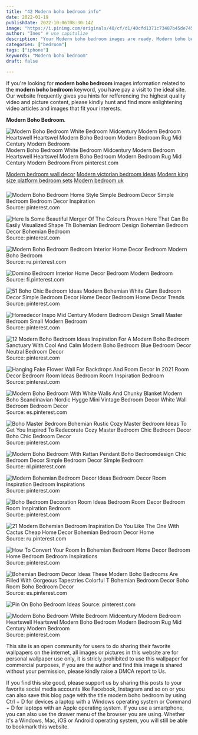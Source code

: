 ```yaml
---
title: "42 Modern boho bedroom info"
date: 2022-01-19
publishDate: 2022-10-06T08:30:14Z
image: "https://i.pinimg.com/originals/40/cf/d1/40cfd1371c73487b45de7457d85b35be.jpg"
author: "Ines" # use capitalize
description: "Your Modern boho bedroom images are ready. Modern boho bedroom are a topic that is being searched for and liked by netizens now. You can Find and Download the Modern boho bedroom files here. Get all free images."
categories: ["bedroom"]
tags: ["iphone"]
keywords: "Modern boho bedroom"
draft: false

---
```


If you're looking for **modern boho bedroom** images information related to the **modern boho bedroom** keyword, you have pay a visit to the ideal  site.  Our website frequently  gives you  hints  for refferencing  the highest  quality video and picture  content, please kindly hunt and find more enlightening video articles and images  that fit your interests.

**Modern Boho Bedroom**. 

![Modern Boho Bedroom White Bedroom Midcentury Modern Bedroom Heartswell Heartswel Modern Boho Bedroom Modern Bedroom Rug Mid Century Modern Bedroom](https://i.pinimg.com/originals/40/cf/d1/40cfd1371c73487b45de7457d85b35be.jpg "Modern Boho Bedroom White Bedroom Midcentury Modern Bedroom Heartswell Heartswel Modern Boho Bedroom Modern Bedroom Rug Mid Century Modern Bedroom")
Modern Boho Bedroom White Bedroom Midcentury Modern Bedroom Heartswell Heartswel Modern Boho Bedroom Modern Bedroom Rug Mid Century Modern Bedroom From pinterest.com

[Modern bedroom wall decor](/modern-bedroom-wall-decor/)
[Modern victorian bedroom ideas](/modern-victorian-bedroom-ideas/)
[Modern king size platform bedroom sets](/modern-king-size-platform-bedroom-sets/)
[Modern bedroom uk](/modern-bedroom-uk/)



### 

 


![Modern Boho Bedroom Home Style Simple Bedroom Decor Simple Bedroom Bedroom Decor Inspiration](https://i.pinimg.com/originals/7e/ab/16/7eab16dd09da5b9d8c97d87ab675a705.jpg "Modern Boho Bedroom Home Style Simple Bedroom Decor Simple Bedroom Bedroom Decor Inspiration")
Source: pinterest.com

 

![Here Is Some Beautiful Merger Of The Colours Proven Here That Can Be Easily Visualized Shape Th Bohemian Bedroom Design Bohemian Bedroom Decor Bohemian Bedroom](https://i.pinimg.com/originals/73/42/73/7342731b4e2140804ced4d5546c5da0f.jpg "Here Is Some Beautiful Merger Of The Colours Proven Here That Can Be Easily Visualized Shape Th Bohemian Bedroom Design Bohemian Bedroom Decor Bohemian Bedroom")
Source: pinterest.com

 

![Modern Boho Bedroom Bedroom Interior Home Decor Bedroom Modern Boho Bedroom](https://i.pinimg.com/originals/59/6c/d8/596cd80b6fe85367464e1afe8d77affe.png "Modern Boho Bedroom Bedroom Interior Home Decor Bedroom Modern Boho Bedroom")
Source: ru.pinterest.com

 

![Domino Bedroom Interior Home Decor Bedroom Modern Bedroom](https://i.pinimg.com/originals/4a/cf/7f/4acf7f3edf41c1af7d535f894ae4a554.jpg "Domino Bedroom Interior Home Decor Bedroom Modern Bedroom")
Source: fi.pinterest.com

 

![51 Boho Chic Bedroom Ideas Modern Bohemian White Glam Bedroom Decor Simple Bedroom Decor Home Decor Bedroom Home Decor Trends](https://i.pinimg.com/originals/cb/df/cf/cbdfcf6a6defa7e2f07f3c09701eb51d.jpg "51 Boho Chic Bedroom Ideas Modern Bohemian White Glam Bedroom Decor Simple Bedroom Decor Home Decor Bedroom Home Decor Trends")
Source: pinterest.com

 

![Homedecor Inspo Mid Century Modern Bedroom Design Small Master Bedroom Small Modern Bedroom](https://i.pinimg.com/736x/0c/05/b2/0c05b2ddc590774a47a2208a75b62c25.jpg "Homedecor Inspo Mid Century Modern Bedroom Design Small Master Bedroom Small Modern Bedroom")
Source: pinterest.com

 

![12 Modern Boho Bedroom Ideas Inspiration For A Modern Boho Bedroom Sanctuary With Cool And Calm Modern Boho Bedroom Blue Bedroom Decor Neutral Bedroom Decor](https://i.pinimg.com/736x/fc/0f/30/fc0f30d10768c162832d4523000e159f.jpg "12 Modern Boho Bedroom Ideas Inspiration For A Modern Boho Bedroom Sanctuary With Cool And Calm Modern Boho Bedroom Blue Bedroom Decor Neutral Bedroom Decor")
Source: pinterest.com

 

![Hanging Fake Flower Wall For Backdrops And Room Decor In 2021 Room Decor Bedroom Room Ideas Bedroom Room Inspiration Bedroom](https://i.pinimg.com/originals/c2/14/c7/c214c7ae54cd874e8b6d1861b94a029c.jpg "Hanging Fake Flower Wall For Backdrops And Room Decor In 2021 Room Decor Bedroom Room Ideas Bedroom Room Inspiration Bedroom")
Source: pinterest.com

 

![Modern Boho Bedroom With White Walls And Chunky Blanket Modern Boho Scandinavian Nordic Hygge Mini Vintage Bedroom Decor White Wall Bedroom Bedroom Decor](https://i.pinimg.com/originals/6d/7d/07/6d7d0749c04f3ddb9199338e3bde4b0c.jpg "Modern Boho Bedroom With White Walls And Chunky Blanket Modern Boho Scandinavian Nordic Hygge Mini Vintage Bedroom Decor White Wall Bedroom Bedroom Decor")
Source: es.pinterest.com

 

![Boho Master Bedroom Bohemian Rustic Cozy Master Bedroom Ideas To Get You Inspired To Redecorate Cozy Master Bedroom Chic Bedroom Decor Boho Chic Bedroom Decor](https://i.pinimg.com/564x/1b/e9/26/1be9263059bf0072c3894925901aeb30.jpg "Boho Master Bedroom Bohemian Rustic Cozy Master Bedroom Ideas To Get You Inspired To Redecorate Cozy Master Bedroom Chic Bedroom Decor Boho Chic Bedroom Decor")
Source: pinterest.com

 

![Modern Boho Bedroom With Rattan Pendant Boho Bedroomdesign Chic Bedroom Decor Simple Bedroom Decor Simple Bedroom](https://i.pinimg.com/originals/cc/41/23/cc41233c6f2519d21c936b21556dbf0e.jpg "Modern Boho Bedroom With Rattan Pendant Boho Bedroomdesign Chic Bedroom Decor Simple Bedroom Decor Simple Bedroom")
Source: nl.pinterest.com

 

![Modern Bohemian Bedroom Decor Ideas Bedroom Decor Room Inspiration Bedroom Inspirations](https://i.pinimg.com/originals/12/6a/81/126a81af82a1a3efcc7b103aea67cf39.jpg "Modern Bohemian Bedroom Decor Ideas Bedroom Decor Room Inspiration Bedroom Inspirations")
Source: pinterest.com

 

![Boho Bedroom Decoration Room Ideas Bedroom Room Decor Bedroom Room Inspiration Bedroom](https://i.pinimg.com/564x/e0/e4/99/e0e4993df5dc6dfa80cbd581fe88af15.jpg "Boho Bedroom Decoration Room Ideas Bedroom Room Decor Bedroom Room Inspiration Bedroom")
Source: pinterest.com

 

![21 Modern Bohemian Bedroom Inspiration Do You Like The One With Cactus Cheap Home Decor Bohemian Bedroom Decor Home](https://i.pinimg.com/originals/5c/51/05/5c51056a970d296fc5398b7864676fe7.jpg "21 Modern Bohemian Bedroom Inspiration Do You Like The One With Cactus Cheap Home Decor Bohemian Bedroom Decor Home")
Source: ru.pinterest.com

 

![How To Convert Your Room In Bohemian Bedroom Home Decor Bedroom Home Bedroom Bedroom Inspirations](https://i.pinimg.com/564x/5d/3e/3f/5d3e3f615792bc85c34ae6ebfa410898.jpg "How To Convert Your Room In Bohemian Bedroom Home Decor Bedroom Home Bedroom Bedroom Inspirations")
Source: pinterest.com

 

![Bohemian Bedroom Decor Ideas These Modern Boho Bedrooms Are Filled With Gorgeous Tapestries Colorful T Bohemian Bedroom Decor Boho Room Boho Bedroom Decor](https://i.pinimg.com/originals/75/4e/5e/754e5e05971d56ad66070ad7ecd17823.jpg "Bohemian Bedroom Decor Ideas These Modern Boho Bedrooms Are Filled With Gorgeous Tapestries Colorful T Bohemian Bedroom Decor Boho Room Boho Bedroom Decor")
Source: es.pinterest.com

 

![Pin On Boho Bedroom Ideas](https://i.pinimg.com/originals/98/f2/94/98f29427f2f0e87be0749b081a502c77.jpg "Pin On Boho Bedroom Ideas")
Source: pinterest.com

 

![Modern Boho Bedroom White Bedroom Midcentury Modern Bedroom Heartswell Heartswel Modern Boho Bedroom Modern Bedroom Rug Mid Century Modern Bedroom](https://i.pinimg.com/originals/40/cf/d1/40cfd1371c73487b45de7457d85b35be.jpg "Modern Boho Bedroom White Bedroom Midcentury Modern Bedroom Heartswell Heartswel Modern Boho Bedroom Modern Bedroom Rug Mid Century Modern Bedroom")
Source: pinterest.com

 

This site is an open community for users to do sharing their favorite wallpapers on the internet, all images or pictures in this website are for personal wallpaper use only, it is stricly prohibited to use this wallpaper for commercial purposes, if you are the author and find this image is shared without your permission, please kindly raise a DMCA report to Us.

If you find this site good, please support us by sharing this posts to your favorite social media accounts like Facebook, Instagram and so on or you can also save this blog page with the title modern boho bedroom by using Ctrl + D for devices a laptop with a Windows operating system or Command + D for laptops with an Apple operating system. If you use a smartphone, you can also use the drawer menu of the browser you are using. Whether it's a Windows, Mac, iOS or Android operating system, you will still be able to bookmark this website.
